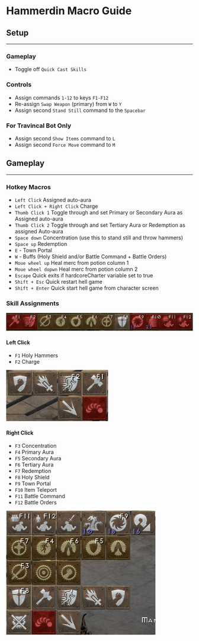 # Hammerdin Macro Guide

## Setup
***
### Gameplay
- Toggle off ```Quick Cast Skills```
### Controls
- Assign commands ```1-12``` to keys ```F1-F12```
- Re-assign ```Swap Weapon``` (primary) from ```W``` to ```Y```
- Assign second ```Stand Still``` command to the ```Spacebar```
### For Travincal Bot Only
- Assign second ```Show Items``` command to ```L```
- Assign second ```Force Move``` command to ```M```

## Gameplay
***
### Hotkey Macros
- ```Left Click``` Assigned auto-aura
- ```Left Click + Right Click``` Charge
- ```Thumb Click 1``` Toggle through and set Primary or Secondary Aura as Assigned auto-aura
- ```Thumb Click 2``` Toggle through and set Tertiary Aura or Redemption as assigned Auto-aura
- ```Space down``` Concentration (use this to stand still and throw hammers)
- ```Space up``` Redemption
- ```E``` - Town Portal
- ```W``` - Buffs (Holy Shield and/or Battle Command + Battle Orders)
- ```Moue wheel up``` Heal merc from potion column 1
- ```Moue wheel dopwn``` Heal merc from potion column 2
- ```Escape``` Quick exits if  hardcoreCharter variable set to true
- ```Shift + Esc``` Quick restart hell game
- ```Shift + Enter``` Quick start hell game from character screen

### Skill Assignments
![All Skills](hammerdin-all-key-bindings.JPG)

#### Left Click
- ```F1``` Holy Hammers
- ```F2``` Charge

![Left Click Skillbar](hammerdin-left-click-skillbar.JPG)

#### Right Click
- ```F3``` Concentration
- ```F4``` Primary Aura
- ```F5``` Secondary Aura
- ```F6``` Tertiary Aura
- ```F7``` Redemption
- ```F8``` Holy Shield
- ```F9``` Town Portal
- ```F10``` Item Teleport
- ```F11``` Battle Command
- ```F12``` Battle Orders

![Right Click Skillbar](hammerdin-right-click-skillbar.JPG)

